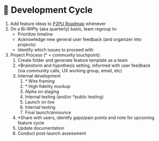 # 💾 Development Cycle

1. Add feature ideas to [P2PU Roadmap](https://docs.google.com/document/u/1/d/1RHfv68siEVY2R1VpFtTjW74NkguQnbvaz-zJeACe8jg/edit#heading=h.24r3ta5yt4ac) whenever
2. On a Bi-WIPly (aka quarterly) basis, team regroup to:
   * Prioritize timeline
   * Acknowledge new general user feedback (and organizer into projects)
   * Identify which issues to proceed with&#x20;
3. Project Process (\* = community touchpoint):
   1. Create folder and generate feature template as a team
   2. \*Brainstorm and hypothesis setting, informed with user feedback (via community calls, UX working group, email, etc)
   3. Internal development
      1. \* Wire framing
      2. \* High fidelity mockup
      3. Alpha on staging
      4. Internal testing (and/or \*public testing)
      5. Launch on live
      6. Internal testing
      7. Final launch/announce
   4. \*Share with users, identify gaps/pain points and note for upcoming feature cycle
   5. Update documentation
   6. Conduct post-launch assessment
